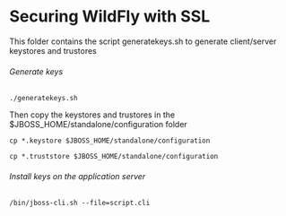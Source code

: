 Securing WildFly with SSL
=====================================

This folder contains the script generatekeys.sh to generate client/server keystores and trustores

###### Generate keys

```shell
./generatekeys.sh  
```

Then copy the keystores and trustores in the $JBOSS_HOME/standalone/configuration folder

```shell
cp *.keystore $JBOSS_HOME/standalone/configuration

cp *.truststore $JBOSS_HOME/standalone/configuration
```


###### Install keys on the application server

```shell
/bin/jboss-cli.sh --file=script.cli
```
